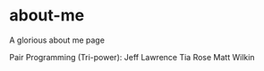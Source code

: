 # about-me
A glorious about me page

Pair Programming (Tri-power):
Jeff Lawrence
Tia Rose
Matt Wilkin